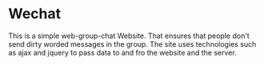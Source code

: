 # Wechat
This is a simple web-group-chat Website. That ensures that people don't send dirty worded messages in the group.
The site uses technologies such as ajax and jquery to pass data to and fro the website and the server.
